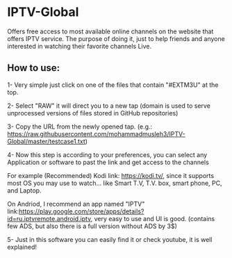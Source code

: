 # IPTV-Global
Offers free access to most available online channels on the website that offers IPTV service.
The purpose of doing it, just to help friends and anyone interested in watching their favorite channels Live. 

How to use: 
-----------
  1- Very simple just click on one of the files that contain "#EXTM3U" at the top.
  
  2- Select "RAW" it will direct you to a new tap (domain is used to serve unprocessed versions of files stored in GitHub repositories)
 
  3- Copy the URL from the newly  opened tap. (e.g.: https://raw.githubusercontent.com/mohammadmusleh3/IPTV-Global/master/testcase1.txt)
  
  4- Now this step is according to your preferences, you can select any Application or software to past the link and get access to the channels
  
   For example (Recommended) Kodi link: https://kodi.tv/, since it supports most OS you may use to watch... like Smart T.V, T.V. box, smart phone, PC, and Laptop.
   
   On Andriod, I recommend an app named "IPTV" link:https://play.google.com/store/apps/details?id=ru.iptvremote.android.iptv, very easy to use and UI is good. (contains few ADS, but also there is a full version without ADS by 3$)
    
  5- Just in this software you can easily find it or check youtube, it is well explained!
